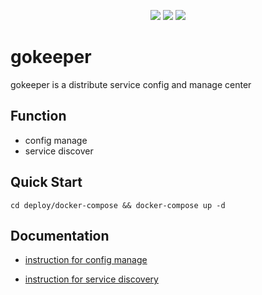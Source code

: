 <p align="center">
    <a href="https://hub.docker.com/r/huajiao/gokeeper" alt="Activity">
        <img src="https://img.shields.io/docker/cloud/automated/huajiao/gokeeper.svg" /></a>
    <a href="https://hub.docker.com/r/huajiao/gokeeper" alt="Activity">
        <img src="https://img.shields.io/docker/cloud/build/huajiao/gokeeper.svg" /></a>
    <img src="https://img.shields.io/github/license/huajiao-tv/gokeeper.svg" />
</p>

# gokeeper

gokeeper is a distribute service config and manage center

## Function

- config manage
- service discover

## Quick Start

```
cd deploy/docker-compose && docker-compose up -d
```

## Documentation

- [instruction for config manage](docs/config_instruction.md)

- [instruction for service discovery](docs/service_instruction.md)



